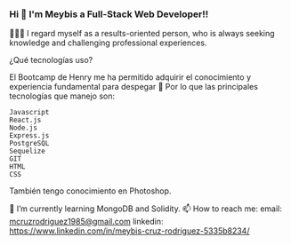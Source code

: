 ### Hi 👋 I'm Meybis a Full-Stack Web Developer!!


🙋🏻‍♂️ I regard myself as a results-oriented person, who is always seeking knowledge and challenging professional experiences.


¿Qué tecnologías uso?

El Bootcamp de Henry me ha permitido adquirir el conocimiento y experiencia fundamental para despegar 🚀 Por lo que las principales tecnologías que manejo son:

    Javascript
    React.js
    Node.js
    Express.js
    PostgreSQL
    Sequelize
    GIT
    HTML 
    CSS

También tengo conocimiento en Photoshop.
  
🌱 I’m currently learning MongoDB and Solidity.
📫 How to reach me:
    email: mcruzrodriguez1985@gmail.com
    linkedin: https://www.linkedin.com/in/meybis-cruz-rodriguez-5335b8234/


<!--
**mcruzr85/mcruzr85** is a ✨ _special_ ✨ repository because its `README.md` (this file) appears on your GitHub profile.

Here are some ideas to get you started:

- 🔭 I’m currently working on ...
- 🌱 I’m currently learning ...
- 👯 I’m looking to collaborate on ...
- 🤔 I’m looking for help with ...
- 💬 Ask me about ...
- 📫 How to reach me: ...
- 😄 Pronouns: ...
- ⚡ Fun fact: ...
-->
